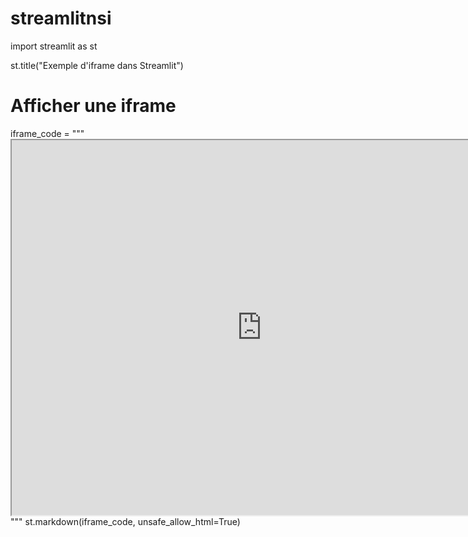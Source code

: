 # streamlitnsi
import streamlit as st

st.title("Exemple d'iframe dans Streamlit")

# Afficher une iframe
iframe_code = """<iframe src="https://kitao.github.io/pyxel/wasm/launcher/?run=estebe2000.streamlit.appp" width="800" height="600"></iframe>"""
st.markdown(iframe_code, unsafe_allow_html=True)
